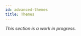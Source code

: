 ```yaml
---
id: advanced-themes
title: Themes
---
```


_This section is a work in progress._

<!--

Advanced guide on:
- customizing themes
- implementing themes
- swizzling components

References
---
- [classic themes](packages/docusaurus-theme-classic/src/index.js)
- [using plugins doc](using-plugins.md)
- [vuepress docs on themes](https://v1.vuepress.vuejs.org/theme/)

-->

